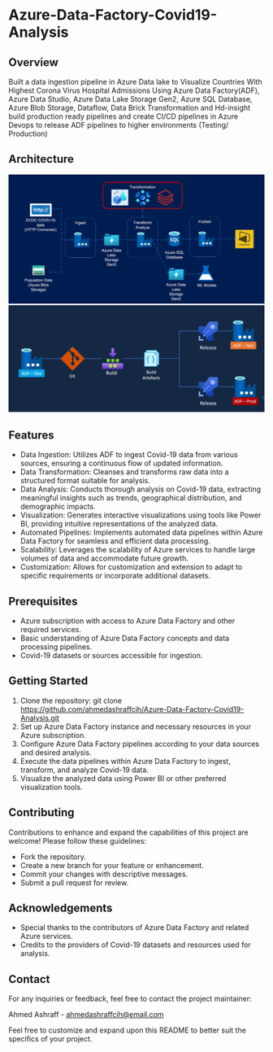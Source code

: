 # Azure-Data-Factory-Covid19-Analysis

## Overview
Built a data ingestion pipeline in Azure Data lake to Visualize Countries With Highest Corona Virus Hospital Admissions Using Azure Data Factory(ADF), Azure Data Studio, Azure Data Lake Storage Gen2, Azure SQL Database, Azure Blob Storage, Dataflow, Data Brick Transformation and Hd-insight
build production ready pipelines and create CI/CD pipelines in Azure Devops to release ADF pipelines to higher environments (Testing/ Production)

## Architecture
![System Architecture](https://github.com/ahmedashraffcih/Azure-Data-Factory-Covid19-Analysis/blob/main/imgs/architecture.png)
![CI/CD](https://github.com/ahmedashraffcih/Azure-Data-Factory-Covid19-Analysis/blob/main/imgs/cicd.png)

## Features
- Data Ingestion: Utilizes ADF to ingest Covid-19 data from various sources, ensuring a continuous flow of updated information.
- Data Transformation: Cleanses and transforms raw data into a structured format suitable for analysis.
- Data Analysis: Conducts thorough analysis on Covid-19 data, extracting meaningful insights such as trends, geographical distribution, and demographic impacts.
- Visualization: Generates interactive visualizations using tools like Power BI, providing intuitive representations of the analyzed data.
- Automated Pipelines: Implements automated data pipelines within Azure Data Factory for seamless and efficient data processing.
- Scalability: Leverages the scalability of Azure services to handle large volumes of data and accommodate future growth.
- Customization: Allows for customization and extension to adapt to specific requirements or incorporate additional datasets.

## Prerequisites
- Azure subscription with access to Azure Data Factory and other required services.
- Basic understanding of Azure Data Factory concepts and data processing pipelines.
- Covid-19 datasets or sources accessible for ingestion.

## Getting Started
1. Clone the repository: git clone https://github.com/ahmedashraffcih/Azure-Data-Factory-Covid19-Analysis.git
2. Set up Azure Data Factory instance and necessary resources in your Azure subscription.
3. Configure Azure Data Factory pipelines according to your data sources and desired analysis.
4. Execute the data pipelines within Azure Data Factory to ingest, transform, and analyze Covid-19 data.
5. Visualize the analyzed data using Power BI or other preferred visualization tools.

## Contributing
Contributions to enhance and expand the capabilities of this project are welcome! Please follow these guidelines:

- Fork the repository.
- Create a new branch for your feature or enhancement.
- Commit your changes with descriptive messages.
- Submit a pull request for review.

## Acknowledgements
- Special thanks to the contributors of Azure Data Factory and related Azure services.
- Credits to the providers of Covid-19 datasets and resources used for analysis.

## Contact
For any inquiries or feedback, feel free to contact the project maintainer:

Ahmed Ashraff - ahmedashraffcih@email.com

Feel free to customize and expand upon this README to better suit the specifics of your project.